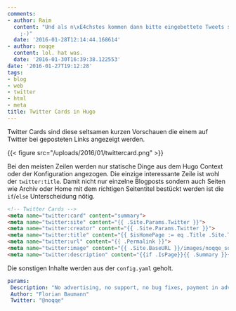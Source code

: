 ```yaml
---
comments:
- author: Raim
  content: "Und als n\xE4chstes kommen dann bitte eingebettete Tweets statt Screenshots?
    ;-)"
  date: '2016-01-28T12:14:44.168614'
- author: noqqe
  content: lol. hat was.
  date: '2016-01-30T16:39:38.122553'
date: '2016-01-27T19:12:28'
tags:
- blog
- web
- twitter
- html
- meta
title: Twitter Cards in Hugo
---
```


Twitter Cards sind diese seltsamen kurzen Vorschauen die einem auf Twitter
bei geposteten Links angezeigt werden.

{{< figure src="/uploads/2016/01/twittercard.png" >}}

Bei den meisten Zeilen werden nur statische Dinge aus dem Hugo Context oder
der Konfiguration angezogen. Die einzige interessante Zeile ist wohl der
`twitter:title`. Damit nicht nur einzelne Blogposts sondern auch Seiten wie
Archiv oder Home mit dem richtigen Seitentitel bestückt werden ist die
`if`/`else` Unterscheidung nötig.

<!--more-->

``` html
<!-- Twitter Cards -->
<meta name="twitter:card" content="summary">
<meta name="twitter:site" content="{{ .Site.Params.Twitter }}">
<meta name="twitter:creator" content="{{ .Site.Params.Twitter }}">
<meta name="twitter:title" content="{{ $isHomePage := eq .Title .Site.Title }}{{ .Title }}{{ if eq $isHomePage false }} - {{ .Site.Title }}{{ end }}">
<meta name="twitter:url" content="{{ .Permalink }}">
<meta name="twitter:image" content="{{ .Site.BaseURL }}/images/noqqe_square.png">
<meta name="twitter:description" content="{{if .IsPage}}{{ .Summary }}{{else}}{{.Site.Params.Description}}{{end}}">
```

Die sonstigen Inhalte werden aus der `config.yaml` geholt.

``` yaml
params:
 Description: "No advertising, no support, no bug fixes, payment in advance."
 Author: "Florian Baumann"
 Twitter: "@noqqe"
```
